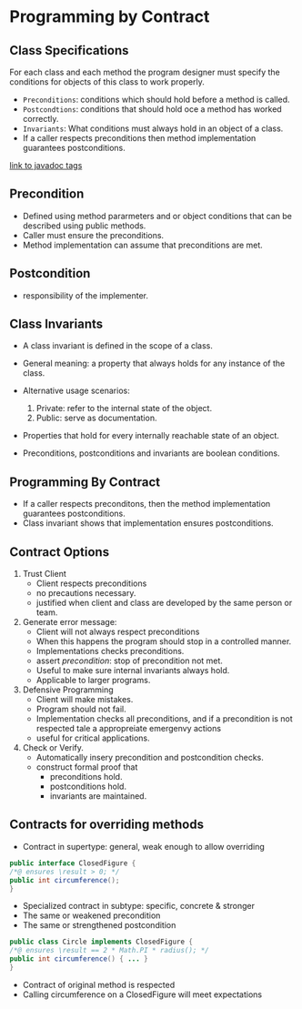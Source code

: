 # Programming by Contract

## Class Specifications
For each class and each method
the program designer must specify the conditions for objects of this class to work properly.

+ `Preconditions`: conditions which should hold before a method is called.
+ `Postcondtions`: conditions that should hold oce a method has worked correctly.
+ `Invariants`: What conditions must always hold in an object of a class.
+ If a caller respects preconditions then method implementation guarantees postconditions.

[link to javadoc tags](./OOP.html#javadoc)


## Precondition
+ Defined using method pararmeters and or object conditions that can be described using public methods.
+ Caller must ensure the preconditions.
+ Method implementation can assume that preconditions are met.

## Postcondition
+ responsibility of the implementer.

## Class Invariants
+ A class invariant is defined in the scope of a class.
+ General meaning: a property that always holds for any instance of the class.

+ Alternative usage scenarios:
    1. Private: refer to the internal state of the object.
    2. Public: serve as documentation.

+ Properties that hold for every internally reachable state of an object.

+ Preconditions, postconditions and invariants are boolean conditions.

## Programming By Contract
+ If a caller respects preconditons, then the method implementation guarantees postconditions.
+ Class invariant shows that implementation ensures postconditions.

## Contract Options
1. Trust Client
    + Client respects preconditions
    + no precautions necessary.
    + justified when client and class are developed by the same person or team.
2. Generate error message:
    + Client will not always respect preconditions
    + When this happens the program should stop in a controlled manner.
    + Implementations checks preconditions.
    + assert *precondition*: stop of precondition not met.
    + Useful to make sure internal invariants always hold.
    + Applicable to larger programs.
3. Defensive Programming
    + Client will make mistakes.
    + Program should not fail.
    + Implementation checks all preconditions, and if a precondition is not respected tale a appropreiate emergenvy actions 
    + useful for critical applications.
4. Check or Verify.
    + Automatically insery precondition and postcondition checks.
    + construct formal proof that
        + preconditions hold.
        + postconditions hold.
        + invariants are maintained.

## Contracts for overriding methods

+ Contract in supertype: general, weak enough to allow overriding
```java
public interface ClosedFigure {
/*@ ensures \result > 0; */
public int circumference();
}
```
+ Specialized contract in subtype: specific, concrete & stronger
+ The same or weakened precondition
+ The same or strengthened postcondition
```java
public class Circle implements ClosedFigure {
/*@ ensures \result == 2 * Math.PI * radius(); */
public int circumference() { ... }
}
```
+ Contract of original method is respected
+ Calling circumference on a ClosedFigure will meet expectations